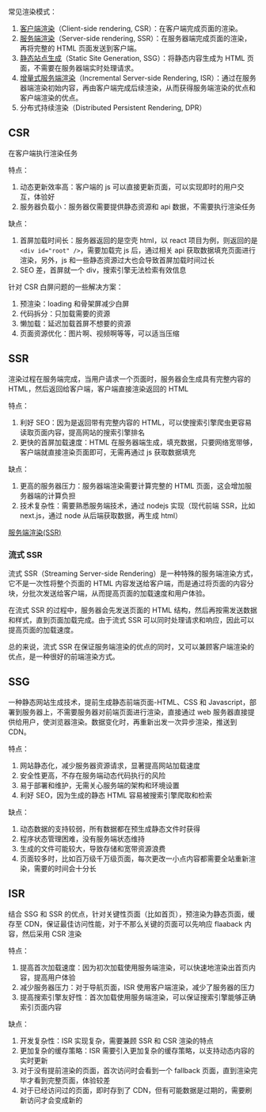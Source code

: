 常见渲染模式：

1. [客户端渲染](#CSR)（Client-side rendering, CSR）：在客户端完成页面的渲染。
2. [服务端渲染](#SSR)（Server-side rendering, SSR）：在服务器端完成页面的渲染，再将完整的 HTML 页面发送到客户端。
3. [静态站点生成](#SSG)（Static Site Generation, SSG）：将静态内容生成为 HTML 页面，不需要在服务器端实时处理请求。
4. [增量式服务端渲染](#ISR)（Incremental Server-side Rendering, ISR）：通过在服务器端渲染初始内容，再由客户端完成后续渲染，从而获得服务端渲染的优点和客户端渲染的优点。
5. 分布式持续渲染（Distributed Persistent Rendering, DPR）

## CSR

在客户端执行渲染任务

特点：

1. 动态更新效率高：客户端的 js 可以直接更新页面，可以实现即时的用户交互，体验好
2. 服务器负载小：服务器仅需要提供静态资源和 api 数据，不需要执行渲染任务

缺点：

1. 首屏加载时间长：服务器返回的是空壳 html，以 react 项目为例，则返回的是`<div id="root" />`，需要加载完 js 后，通过相关 api 获取数据填充页面进行渲染，另外，js 和一些静态资源过大也会导致首屏加载时间过长
2. SEO 差，首屏就一个 div，搜索引擎无法检索有效信息

针对 CSR 白屏问题的一些解决方案：

1. 预渲染：loading 和骨架屏减少白屏
2. 代码拆分：只加载需要的资源
3. 懒加载：延迟加载首屏不想要的资源
4. 页面资源优化：图片啊、视频啊等等，可以适当压缩

## SSR

渲染过程在服务端完成，当用户请求一个页面时，服务器会生成具有完整内容的 HTML，然后返回给客户端，客户端直接渲染返回的 HTML

特点：

1. 利好 SEO：因为是返回带有完整内容的 HTML，可以使搜索引擎爬虫更容易读取页面内容，提高网站的搜索引擎排名
2. 更快的首屏加载速度：HTML 在服务器端生成，填充数据，只要网络宽带够，客户端就直接渲染页面即可，无需再通过 js 获取数据填充

缺点：

1. 更高的服务器压力：服务器端渲染需要计算完整的 HTML 页面，这会增加服务器端的计算负担
2. 技术复杂性：需要熟悉服务端技术，通过 nodejs 实现（现代前端 SSR，比如 next.js，通过 node 从后端获取数据，再生成 html）

[服务端渲染(SSR)](https://zhuanlan.zhihu.com/p/90746589)

### 流式 SSR

流式 SSR（Streaming Server-side Rendering）是一种特殊的服务端渲染方式，它不是一次性将整个页面的 HTML 内容发送给客户端，而是通过将页面的内容分块，分批次发送给客户端，从而提高页面的加载速度和用户体验。

在流式 SSR 的过程中，服务器会先发送页面的 HTML 结构，然后再按需发送数据和样式，直到页面加载完成。由于流式 SSR 可以同时处理请求和响应，因此可以提高页面的加载速度。

总的来说，流式 SSR 在保证服务端渲染的优点的同时，又可以兼顾客户端渲染的优点，是一种很好的前端渲染方式。

## SSG

一种静态网站生成技术，提前生成静态前端页面-HTML、CSS 和 Javascript，部署到服务器上，不需要服务器对前端页面进行渲染，直接通过 web 服务器直接提供给用户，使浏览器渲染。数据变化时，再重新出发一次异步渲染，推送到 CDN。

特点：

1. 网站静态化，减少服务器资源请求，显著提高网站加载速度
2. 安全性更高，不存在服务端动态代码执行的风险
3. 易于部署和维护，无需关心服务端的架构和环境设置
4. 利好 SEO，因为生成的静态 HTML 容易被搜索引擎爬取和检索

缺点：

1. 动态数据的支持较弱，所有数据都在预生成静态文件时获得
2. 程序状态管理困难，没有服务端状态维持
3. 生成的文件可能较大，导致存储和宽带资源浪费
4. 页面较多时，比如百万级千万级页面，每次更改一小点内容都需要全站重新渲染，需要的时间会十分长

## ISR

结合 SSG 和 SSR 的优点，针对关键性页面（比如首页），预渲染为静态页面，缓存至 CDN，保证最佳访问性能，对于不那么关键的页面可以先响应 flaaback 内容，然后采用 CSR 渲染

特点：

1. 提高首次加载速度：因为初次加载使用服务端渲染，可以快速地渲染出首页内容，提高用户体验
2. 减少服务器压力：对于导航页面，ISR 使用客户端渲染，减少了服务器的压力
3. 提高搜索引擎友好性：首次加载使用服务端渲染，可以保证搜索引擎能够正确索引页面内容

缺点：

1. 开发复杂性：ISR 实现复杂，需要兼顾 SSR 和 CSR 渲染的特点
2. 更加复杂的缓存策略：ISR 需要引入更加复杂的缓存策略，以支持动态内容的实时更新
3. 对于没有提前渲染的页面，首次访问时会看到一个 fallback 页面，直到渲染完毕才看到完整页面，体验较差
4. 对于已经访问过的页面，即时存到了 CDN，但有可能数据是过期的，需要刷新访问才会变成新的
